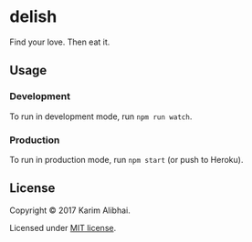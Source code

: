 # delish

Find your love. Then eat it.

## Usage

### Development

To run in development mode, run `npm run watch`.

### Production

To run in production mode, run `npm start` (or push to Heroku).

## License

Copyright &copy; 2017 Karim Alibhai.

Licensed under [MIT license](LICENSE).